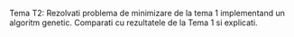 Tema T2: Rezolvati problema de minimizare de la tema 1 implementand un algoritm genetic. Comparati cu rezultatele de la Tema 1 si explicati. 
